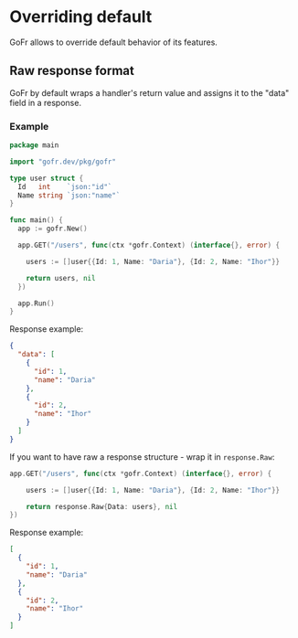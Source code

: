 # Overriding default

GoFr allows to override default behavior of its features.

## Raw response format

GoFr by default wraps a handler's return value and assigns it to the "data" field in a response.

### Example

```go
package main

import "gofr.dev/pkg/gofr"

type user struct {
  Id   int    `json:"id"`
  Name string `json:"name"`
}

func main() {
  app := gofr.New()

  app.GET("/users", func(ctx *gofr.Context) (interface{}, error) {

    users := []user{{Id: 1, Name: "Daria"}, {Id: 2, Name: "Ihor"}}

    return users, nil
  })

  app.Run()
}
```

Response example:
```json
{
  "data": [
    {
      "id": 1,
      "name": "Daria"
    },
    {
      "id": 2,
      "name": "Ihor"
    }
  ]
}
```

If you want to have raw a response structure - wrap it in `response.Raw`:
```go
app.GET("/users", func(ctx *gofr.Context) (interface{}, error) {

    users := []user{{Id: 1, Name: "Daria"}, {Id: 2, Name: "Ihor"}}

    return response.Raw{Data: users}, nil	
})
```

Response example:
```json
[
  {
    "id": 1,
    "name": "Daria"
  },
  {
    "id": 2,
    "name": "Ihor"
  }
]
```